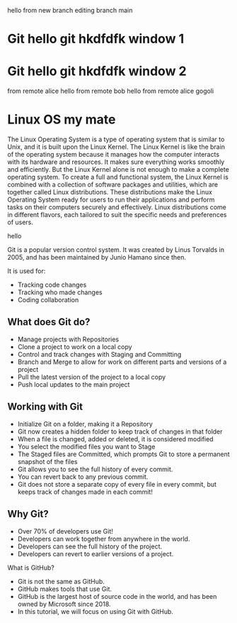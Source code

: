 hello from new branch
editing branch main
# Git hello git hkdfdfk window 1
# Git hello git hkdfdfk window 2
from remote alice
hello from remote bob
hello from remote alice gogoli
# Linux OS my mate
The Linux Operating System is a type of operating system that is similar to Unix, and it is built upon the Linux Kernel. The Linux Kernel is like the brain of the operating system because it manages how the computer interacts with its hardware and resources. It makes sure everything works smoothly and efficiently. But the Linux Kernel alone is not enough to make a complete operating system. To create a full and functional system, the Linux Kernel is combined with a collection of software packages and utilities, which are together called Linux distributions. These distributions make the Linux Operating System ready for users to run their applications and perform tasks on their computers securely and effectively. Linux distributions come in different flavors, each tailored to suit the specific needs and preferences of users.

hello

Git is a popular version control system. It was created by Linus Torvalds in 2005, and has been maintained by Junio Hamano since then.

It is used for:
* Tracking code changes
* Tracking who made changes
* Coding collaboration

## What does Git do?

* Manage projects with Repositories
* Clone a project to work on a local copy
* Control and track changes with Staging and Committing
* Branch and Merge to allow for work on different parts and versions of a project
* Pull the latest version of the project to a local copy
* Push local updates to the main project

## Working with Git

* Initialize Git on a folder, making it a Repository
* Git now creates a hidden folder to keep track of changes in that folder
* When a file is changed, added or deleted, it is considered modified
* You select the modified files you want to Stage
* The Staged files are Committed, which prompts Git to store a permanent snapshot of the files
* Git allows you to see the full history of every commit.
* You can revert back to any previous commit.
* Git does not store a separate copy of every file in every commit, but keeps track of changes made in each commit!

## Why Git?

* Over 70% of developers use Git!
* Developers can work together from anywhere in the world.
* Developers can see the full history of the project.
* Developers can revert to earlier versions of a project.

What is GitHub?

* Git is not the same as GitHub.
* GitHub makes tools that use Git.
* GitHub is the largest host of source code in the world, and has been owned by Microsoft since 2018.
* In this tutorial, we will focus on using Git with GitHub.

